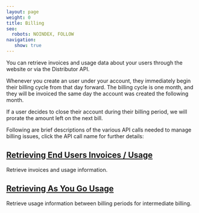 ```yaml
---
layout: page
weight: 0
title: Billing
seo:
  robots: NOINDEX, FOLLOW
navigation:
   show: true
---
```


You can retrieve invoices and usage data about your users through the website or via the Distributor API.

Whenever you create an user under your account, they immediately begin their billing cycle from that day forward. The billing cycle is one month, and they will be invoiced the same day the account was created the following month.

If a user decides to close their account during their billing period, we will prorate the amount left on the next bill.

Following are brief descriptions of the various API calls needed to manage billing issues, click the API call name for further details:

## [Retrieving End Users Invoices / Usage]({{root_url}}/API_Reference/Reseller_API/v1_(deprecated)/billing_retrieving_end_users_invoices_usage.html)

Retrieve invoices and usage information.

## [Retrieving As You Go Usage]({{root_url}}/API_Reference/Reseller_API/v1_(deprecated)/billing_retrieving_as_you_go_usage.html)

Retrieve usage information between billing periods for intermediate billing.
